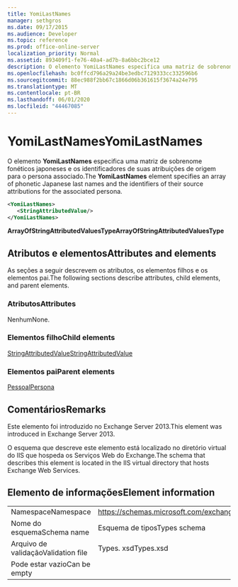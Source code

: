 ```yaml
---
title: YomiLastNames
manager: sethgros
ms.date: 09/17/2015
ms.audience: Developer
ms.topic: reference
ms.prod: office-online-server
localization_priority: Normal
ms.assetid: 893409f1-fe76-40a4-ad7b-8a6bbc2bce12
description: O elemento YomiLastNames especifica uma matriz de sobrenome fonéticos japoneses e os identificadores de suas atribuições de origem para o persona associado.
ms.openlocfilehash: bc0ffcd796a29a24be3edbc7129333cc332596b6
ms.sourcegitcommit: 88ec988f2bb67c1866d06b361615f3674a24e795
ms.translationtype: MT
ms.contentlocale: pt-BR
ms.lasthandoff: 06/01/2020
ms.locfileid: "44467085"
---
```

# <a name="yomilastnames"></a><span data-ttu-id="a0681-103">YomiLastNames</span><span class="sxs-lookup"><span data-stu-id="a0681-103">YomiLastNames</span></span>

<span data-ttu-id="a0681-104">O elemento **YomiLastNames** especifica uma matriz de sobrenome fonéticos japoneses e os identificadores de suas atribuições de origem para o persona associado.</span><span class="sxs-lookup"><span data-stu-id="a0681-104">The **YomiLastNames** element specifies an array of phonetic Japanese last names and the identifiers of their source attributions for the associated persona.</span></span> 
  
```XML
<YomiLastNames>
   <StringAttributedValue/>
</YomiLastNames>
```

 <span data-ttu-id="a0681-105">**ArrayOfStringAttributedValuesType**</span><span class="sxs-lookup"><span data-stu-id="a0681-105">**ArrayOfStringAttributedValuesType**</span></span>
## <a name="attributes-and-elements"></a><span data-ttu-id="a0681-106">Atributos e elementos</span><span class="sxs-lookup"><span data-stu-id="a0681-106">Attributes and elements</span></span>

<span data-ttu-id="a0681-107">As seções a seguir descrevem os atributos, os elementos filhos e os elementos pai.</span><span class="sxs-lookup"><span data-stu-id="a0681-107">The following sections describe attributes, child elements, and parent elements.</span></span>
  
### <a name="attributes"></a><span data-ttu-id="a0681-108">Atributos</span><span class="sxs-lookup"><span data-stu-id="a0681-108">Attributes</span></span>

<span data-ttu-id="a0681-109">Nenhum</span><span class="sxs-lookup"><span data-stu-id="a0681-109">None.</span></span>
  
### <a name="child-elements"></a><span data-ttu-id="a0681-110">Elementos filho</span><span class="sxs-lookup"><span data-stu-id="a0681-110">Child elements</span></span>

[<span data-ttu-id="a0681-111">StringAttributedValue</span><span class="sxs-lookup"><span data-stu-id="a0681-111">StringAttributedValue</span></span>](stringattributedvalue.md)
  
### <a name="parent-elements"></a><span data-ttu-id="a0681-112">Elementos pai</span><span class="sxs-lookup"><span data-stu-id="a0681-112">Parent elements</span></span>

[<span data-ttu-id="a0681-113">Pessoal</span><span class="sxs-lookup"><span data-stu-id="a0681-113">Persona</span></span>](persona.md)
  
## <a name="remarks"></a><span data-ttu-id="a0681-114">Comentários</span><span class="sxs-lookup"><span data-stu-id="a0681-114">Remarks</span></span>

<span data-ttu-id="a0681-115">Este elemento foi introduzido no Exchange Server 2013.</span><span class="sxs-lookup"><span data-stu-id="a0681-115">This element was introduced in Exchange Server 2013.</span></span>
  
<span data-ttu-id="a0681-116">O esquema que descreve este elemento está localizado no diretório virtual do IIS que hospeda os Serviços Web do Exchange.</span><span class="sxs-lookup"><span data-stu-id="a0681-116">The schema that describes this element is located in the IIS virtual directory that hosts Exchange Web Services.</span></span>
  
## <a name="element-information"></a><span data-ttu-id="a0681-117">Elemento de informações</span><span class="sxs-lookup"><span data-stu-id="a0681-117">Element information</span></span>

|||
|:-----|:-----|
|<span data-ttu-id="a0681-118">Namespace</span><span class="sxs-lookup"><span data-stu-id="a0681-118">Namespace</span></span>  <br/> |https://schemas.microsoft.com/exchange/services/2006/types  <br/> |
|<span data-ttu-id="a0681-119">Nome do esquema</span><span class="sxs-lookup"><span data-stu-id="a0681-119">Schema name</span></span>  <br/> |<span data-ttu-id="a0681-120">Esquema de tipos</span><span class="sxs-lookup"><span data-stu-id="a0681-120">Types schema</span></span>  <br/> |
|<span data-ttu-id="a0681-121">Arquivo de validação</span><span class="sxs-lookup"><span data-stu-id="a0681-121">Validation file</span></span>  <br/> |<span data-ttu-id="a0681-122">Types. xsd</span><span class="sxs-lookup"><span data-stu-id="a0681-122">Types.xsd</span></span>  <br/> |
|<span data-ttu-id="a0681-123">Pode estar vazio</span><span class="sxs-lookup"><span data-stu-id="a0681-123">Can be empty</span></span>  <br/> ||
   

